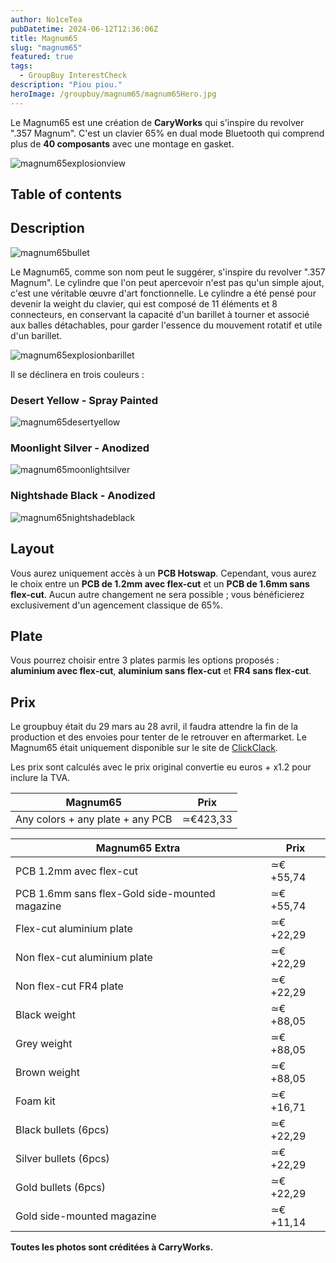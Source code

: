 ```yaml
---
author: No1ceTea
pubDatetime: 2024-06-12T12:36:06Z
title: Magnum65
slug: "magnum65"
featured: true
tags:
  - GroupBuy InterestCheck
description: "Piou piou."
heroImage: /groupbuy/magnum65/magnum65Hero.jpg
---
```


Le Magnum65 est une création de **CaryWorks** qui s'inspire du revolver ".357 Magnum". C'est un clavier 65% en dual mode Bluetooth qui comprend plus de **40 composants** avec une montage en gasket.

![magnum65explosionview](/groupbuy/magnum65/magnum65explosionview.jpg)

## Table of contents

## Description

![magnum65bullet](/groupbuy/magnum65/magnum65bullet.jpg)

Le Magnum65, comme son nom peut le suggérer, s'inspire du revolver ".357 Magnum". Le cylindre que l'on peut apercevoir n'est pas qu'un simple ajout, c'est une véritable œuvre d'art fonctionnelle. Le cylindre a été pensé pour devenir la weight du clavier, qui est composé de 11 éléments et 8 connecteurs, en conservant la capacité d'un barillet à tourner et associé aux balles détachables, pour garder l'essence du mouvement rotatif et utile d'un barillet.

![magnum65explosionbarillet](/groupbuy/magnum65/magnum65explosionbarillet.jpg)

Il se déclinera en trois couleurs :

### Desert Yellow - Spray Painted

![magnum65desertyellow](/groupbuy/magnum65/magnum65desertyellow.png)

### Moonlight Silver - Anodized

![magnum65moonlightsilver](/groupbuy/magnum65/magnum65moonlightsilver.png)

### Nightshade Black - Anodized

![magnum65nightshadeblack](/groupbuy/magnum65/magnum65nightshadeblack.jpg)

## Layout

Vous aurez uniquement accès à un **PCB Hotswap**. Cependant, vous aurez le choix entre un **PCB de 1.2mm avec flex-cut** et un **PCB de 1.6mm sans flex-cut**. Aucun autre changement ne sera possible ; vous bénéficierez exclusivement d'un agencement classique de 65%.

## Plate

Vous pourrez choisir entre 3 plates parmis les options proposés : **aluminium avec flex-cut**, **aluminium sans flex-cut** et **FR4 sans flex-cut**.

## Prix

Le groupbuy était du 29 mars au 28 avril, il faudra attendre la fin de la production et des envoies pour tenter de le retrouver en aftermarket. Le Magnum65 était uniquement disponible sur le site de [ClickClack](https://clickclack.io/products/group-buy-cary-works-magnum-65).

Les prix sont calculés avec le prix original convertie eu euros + x1.2 pour inclure la TVA.

| Magnum65                         | Prix     |
| -------------------------------- | -------- |
| Any colors + any plate + any PCB | ≃€423,33 |

| Magnum65 Extra                                 | Prix     |
| ---------------------------------------------- | -------- |
| PCB 1.2mm avec flex-cut                        | ≃€+55,74 |
| PCB 1.6mm sans flex-Gold side-mounted magazine | ≃€+55,74 |
| Flex-cut aluminium plate                       | ≃€+22,29 |
| Non flex-cut aluminium plate                   | ≃€+22,29 |
| Non flex-cut FR4 plate                         | ≃€+22,29 |
| Black weight                                   | ≃€+88,05 |
| Grey weight                                    | ≃€+88,05 |
| Brown weight                                   | ≃€+88,05 |
| Foam kit                                       | ≃€+16,71 |
| Black bullets (6pcs)                           | ≃€+22,29 |
| Silver bullets (6pcs)                          | ≃€+22,29 |
| Gold bullets (6pcs)                            | ≃€+22,29 |
| Gold side-mounted magazine                     | ≃€+11,14 |

**Toutes les photos sont créditées à CarryWorks.**
